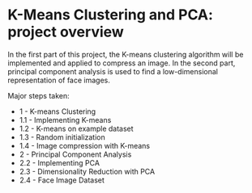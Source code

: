 # K-Means Clustering and PCA: project overview

In the first part of this project, the K-means clustering algorithm will be implemented and applied to compress an image. 
In the second part, principal component analysis is used to find a low-dimensional representation of face images.

Major steps taken:

- 1 - K-means Clustering
- 1.1 - Implementing K-means
- 1.2 - K-means on example dataset
- 1.3 - Random initialization
- 1.4 - Image compression with K-means
- 2 - Principal Component Analysis
- 2.2 - Implementing PCA
- 2.3 - Dimensionality Reduction with PCA
- 2.4 - Face Image Dataset

